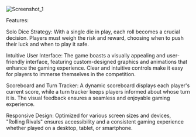 ![Screenshot_1](https://github.com/VlasDima1/RollingRivals/assets/75368184/ab4346fa-8ea7-4017-b1af-32680e82f834)

Features:

Solo Dice Strategy: With a single die in play, each roll becomes a crucial decision. Players must weigh the risk and reward, choosing when to push their luck and when to play it safe.

Intuitive User Interface: The game boasts a visually appealing and user-friendly interface, featuring custom-designed graphics and animations that enhance the gaming experience. Clear and intuitive controls make it easy for players to immerse themselves in the competition.

Scoreboard and Turn Tracker: A dynamic scoreboard displays each player's current score, while a turn tracker keeps players informed about whose turn it is. The visual feedback ensures a seamless and enjoyable gaming experience.

Responsive Design: Optimized for various screen sizes and devices, "Rolling Rivals" ensures accessibility and a consistent gaming experience whether played on a desktop, tablet, or smartphone.
